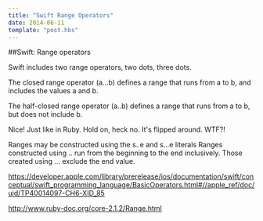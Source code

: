 ```yaml
---
title: "Swift Range Operators"
date: 2014-06-11
template: "post.hbs"
---
```


##Swift: Range operators

Swift includes two range operators, two dots, three dots.

The closed range operator (a...b) defines a range that runs from a to b, and includes the values a and b.

The half-closed range operator (a..b) defines a range that runs from a to b, but does not include b.

Nice! Just like in Ruby. Hold on, heck no. It's flipped around. WTF?!

Ranges may be constructed using the s..e and s...e literals
Ranges constructed using .. run from the beginning to the end inclusively. 
Those created using ... exclude the end value.


https://developer.apple.com/library/prerelease/ios/documentation/swift/conceptual/swift_programming_language/BasicOperators.html#//apple_ref/doc/uid/TP40014097-CH6-XID_85

http://www.ruby-doc.org/core-2.1.2/Range.html